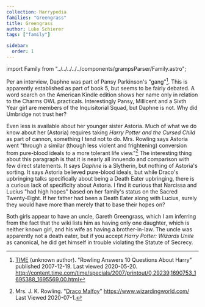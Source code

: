 ```yaml
---
collection: Harrypedia
families: "Greengrass"
title: Greengrass
author: Luke Schierer
tags: ["family"]

sidebar:
  order: 1
---
```


import Family from "../../../../../components/grampsParser/Family.astro";

<Family surn={frontmatter.surn} />

Per an interview, Daphne was part of Pansy Parkinson's "gang"[^200520-1].  This
is apparently established as part of book 5, but seems to be fairly debated.  A
word search on the American Kindle edition shows her name only in relation to
the Charms OWL practicals.  Interestingly Pansy, Millicent and a Sixth Year girl
are members of the Inquisitorial Squad, but Daphne is not.  Why did Umbridge not
trust her?

Even less is available about her younger sister Astoria. Much of what we do know
about her (Astoria) requires taking _Harry Potter and the Cursed Child_ as part
of cannon, something I tend not to do.  Mrs. Rowling says Astoria went "through
a similar (though less violent and frightening) conversion from pure-blood
ideals to a more tolerant life view."[^200701-1] The interesting thing about
this paragraph is that it is nearly all innuendo and comparison with few direct
statements. It says *Daphne* is a Slytherin, but nothing of Astoria's sorting.
It says Astoria believed pure-blood ideals, but while Draco's upbringing talks
specifically about being a Death Eater upbringing, there is a curious lack of
specificity about Astoria. I find it curious that Narcissa and Lucius "had high
hopes" based on her family's status on the Sacred Twenty-Eight.  If her father
had been a Death Eater along with Lucius, surely they would have more than
merely that to base their hopes on?

Both girls appear to have an uncle, Gareth Greengrass, which I am inferring from
the fact that the wiki lists him as having only one daughter, which is neither
known girl, and his wife as having a brother-in-law.  The uncle was apparently
not a death eater, but if you accept _Harry Potter: Wizards Unite_ as
canonical, he did get himself in trouble violating the Statute of Secrecy.

[^200520-1]:  [TIME](http://time.com) (unknown author).  "Rowling Answers 10 Questions About Harry" published 2007-12-19.  Last viewed 2020-05-20.  http://content.time.com/time/specials/2007/printout/0,29239,1690753_1695388_1695569,00.html

[^200701-1]: Mrs. J. K. Rowling.
    "[Draco Malfoy](https://www.wizardingworld.com/writing-by-jk-rowling/draco-malfoy)"
    https://www.wizardingworld.com/ Last Viewed 2020-07-1.


